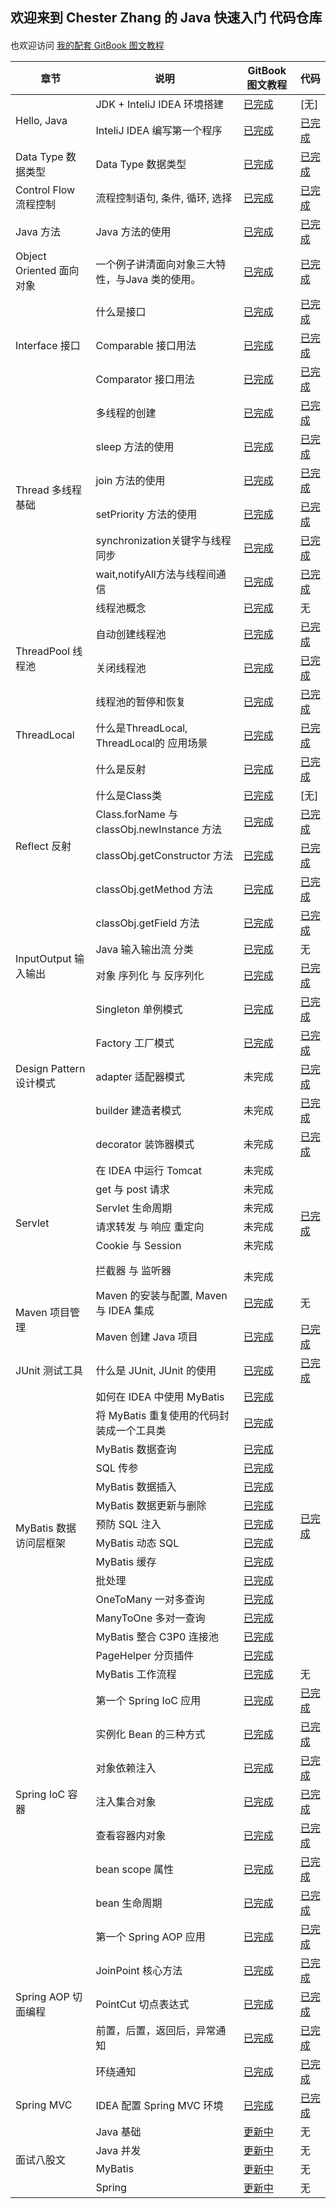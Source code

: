## 欢迎来到 Chester Zhang 的 Java 快速入门 代码仓库
####
也欢迎访问 [我的配套 GitBook 图文教程](https://chesterzhang666.gitbook.io/java-quick-start-tutorial/)


 
<table class="tg">
<thead>
  <tr>
    <th class="tg-9wq8">章节</th>
    <th class="tg-9wq8">说明</th>
    <th class="tg-9wq8">GitBook 图文教程</th>
    <th class="tg-9wq8">代码</th>
  </tr>
</thead>
<tbody>
  <tr>
    <td class="tg-9wq8" rowspan="2">Hello, Java</td>
    <td class="tg-9wq8">JDK + InteliJ IDEA 环境搭建</td>
    <td class="tg-9wq8"><a href="https://chesterzhang666.gitbook.io/java-quick-start-tutorial/hello-java/jdk-+-intellij-idea-huan-jing-da-jian" target="_blank" rel="noopener noreferrer">已完成</a></td>
    <td class="tg-9wq8">[无]</td>
  </tr>
  <tr>
    <td class="tg-9wq8">InteliJ IDEA 编写第一个程序</td>
    <td class="tg-9wq8"><a href="https://chesterzhang666.gitbook.io/java-quick-start-tutorial/hello-java/intellij-idea-bian-xie-di-yi-ge-cheng-xu" target="_blank" rel="noopener noreferrer">已完成</a></td>
    <td class="tg-9wq8"><a href="https://github.com/chesterzhang/intro_Java/tree/zhc_dev/HelloProject">已完成</a></td>
  </tr>
  <tr>
    <td class="tg-9wq8">Data Type 数据类型</td>
    <td class="tg-9wq8">Data Type 数据类型</td>
    <td class="tg-9wq8"><a href="https://chesterzhang666.gitbook.io/java-quick-start-tutorial/data-type-shu-ju-lei-xing" target="_blank" rel="noopener noreferrer">已完成</a></td>
    <td class="tg-9wq8"><a href="https://github.com/chesterzhang/intro_Java/tree/zhc_dev/DataTypeDemo">已完成</a></td>
  </tr>
  <tr>
    <td class="tg-9wq8">Control Flow 流程控制</td>
    <td class="tg-9wq8">流程控制语句, 条件, 循环, 选择</td>
    <td class="tg-9wq8"><a href="https://chesterzhang666.gitbook.io/java-quick-start-tutorial/control-flow-liu-cheng-kong-zhi" target="_blank" rel="noopener noreferrer">已完成</a></td>
    <td class="tg-9wq8"><a href="https://github.com/chesterzhang/intro_Java/tree/zhc_dev/ControlFlow/src/indi/chester/controflow">已完成</a></td>
  </tr>
  <tr>
    <td class="tg-9wq8">Java 方法</td>
    <td class="tg-9wq8">Java 方法的使用</td>
    <td class="tg-9wq8"><a href="https://chesterzhang666.gitbook.io/java-quick-start-tutorial/function-fang-fa" target="_blank" rel="noopener noreferrer">已完成</a></td>
    <td class="tg-9wq8"><a href="https://github.com/chesterzhang/intro_Java/tree/zhc_dev/Function/src/indi/chester/functiondemo">已完成</a></td>
  </tr>
  <tr>
    <td class="tg-9wq8">Object Oriented 面向对象</td>
    <td class="tg-9wq8">一个例子讲清面向对象三大特性，与Java 类的使用。</td>
    <td class="tg-9wq8"><a href="https://chesterzhang666.gitbook.io/java-quick-start-tutorial/object-oriented-mian-xiang-dui-xiang" target="_blank" rel="noopener noreferrer">已完成</a></td>
    <td class="tg-9wq8"><a href="https://github.com/chesterzhang/intro_Java/tree/zhc_dev/ObjectOriented/src/indi/chester/animal">已完成</a></td>
  </tr>
  <tr>
    <td class="tg-9wq8" rowspan="3">Interface 接口</td>
    <td class="tg-9wq8">什么是接口 </td>
    <td class="tg-9wq8"><a href="https://chesterzhang666.gitbook.io/java-quick-start-tutorial/interface-jie-kou" target="_blank" rel="noopener noreferrer">已完成</a></td>
    <td class="tg-9wq8"><a href="https://github.com/chesterzhang/intro_Java/tree/zhc_dev/Interface/src/indi/chester">已完成</a></td>
  </tr>
  <tr>
    <td class="tg-9wq8">Comparable 接口用法</td>
    <td class="tg-9wq8"><a href="https://chesterzhang666.gitbook.io/java-quick-start-tutorial/interface-jie-kou/comparable-jie-kou" target="_blank" rel="noopener noreferrer">已完成</a></td>
    <td class="tg-9wq8"><a href="https://github.com/chesterzhang/intro_Java/tree/zhc_dev/Interface/src/indi/chester/comparabledemo">已完成</a></td>
  </tr>
  <tr>
    <td class="tg-9wq8">Comparator 接口用法</td>
    <td class="tg-9wq8"><a href="https://chesterzhang666.gitbook.io/java-quick-start-tutorial/interface-jie-kou/comparator-jie-kou-1" target="_blank" rel="noopener noreferrer">已完成</a></td>
    <td class="tg-9wq8"><a href="https://github.com/chesterzhang/intro_Java/tree/zhc_dev/Interface/src/indi/chester/comparator">已完成</a></td>
  </tr>
  <tr>
    <td class="tg-9wq8" rowspan="6">Thread 多线程基础</td>
    <td class="tg-9wq8">多线程的创建</td>
    <td class="tg-9wq8"><a href="https://chesterzhang666.gitbook.io/java-quick-start-tutorial/thread-duo-xian-cheng-ji-chu" target="_blank" rel="noopener noreferrer">已完成</a></td>
    <td class="tg-9wq8"><a href="https://github.com/chesterzhang/intro_Java/tree/zhc_dev/Thread/src/indi/chester/threadpool">已完成</a></td>
  </tr>
  <tr>
    <td class="tg-9wq8">sleep 方法的使用</td>
    <td class="tg-9wq8"><a href="https://chesterzhang666.gitbook.io/java-quick-start-tutorial/thread-duo-xian-cheng-ji-chu/sleep-fang-fa" target="_blank" rel="noopener noreferrer">已完成</a></td>
    <td class="tg-9wq8"><a href="https://github.com/chesterzhang/intro_Java/tree/zhc_dev/Thread/src/indi/chester/thread">已完成</a></td>
  </tr>
  <tr>
    <td class="tg-9wq8">join 方法的使用</td>
    <td class="tg-9wq8"><a href="https://chesterzhang666.gitbook.io/java-quick-start-tutorial/thread-duo-xian-cheng-ji-chu/join-fang-fa" target="_blank" rel="noopener noreferrer">已完成</a></td>
    <td class="tg-9wq8"><a href="https://github.com/chesterzhang/intro_Java/tree/zhc_dev/Thread/src/indi/chester/thread">已完成</a></td>
  </tr>
  <tr>
    <td class="tg-9wq8">setPriority 方法的使用</td>
    <td class="tg-9wq8"><a href="https://chesterzhang666.gitbook.io/java-quick-start-tutorial/thread-duo-xian-cheng-ji-chu/setpriority-fang-fa" target="_blank" rel="noopener noreferrer">已完成</a></td>
    <td class="tg-9wq8"><a href="https://github.com/chesterzhang/intro_Java/tree/zhc_dev/Thread/src/indi/chester/thread">已完成</a></td>
  </tr>
  <tr>
    <td class="tg-9wq8">synchronization关键字与线程同步</td>
    <td class="tg-9wq8"><a href="https://chesterzhang666.gitbook.io/java-quick-start-tutorial/thread-duo-xian-cheng-ji-chu/synchronization-xian-cheng-tong-bu" target="_blank" rel="noopener noreferrer">已完成</a></td>
    <td class="tg-9wq8"><a href="https://github.com/chesterzhang/intro_Java/tree/zhc_dev/Thread/src/indi/chester/synchronization">已完成</a></td>
  </tr>
  <tr>
    <td class="tg-9wq8">wait,notifyAll方法与线程间通信</td>
    <td class="tg-9wq8"><a href="https://chesterzhang666.gitbook.io/java-quick-start-tutorial/thread-duo-xian-cheng-ji-chu/wait-notifyall-xian-cheng-jian-tong-xin" target="_blank" rel="noopener noreferrer">已完成</a></td>
    <td class="tg-9wq8"><a href="https://github.com/chesterzhang/intro_Java/tree/zhc_dev/Thread/src/indi/chester/producer_consumer">已完成</a></td>
  </tr>
  <tr>
    <td class="tg-9wq8" rowspan="4">ThreadPool 线程池</td>
    <td class="tg-9wq8">线程池概念</td>
    <td class="tg-9wq8"><a href="https://chesterzhang666.gitbook.io/java-quick-start-tutorial/threadpool-xian-cheng-chi" target="_blank" rel="noopener noreferrer">已完成</a></td>
    <td class="tg-9wq8">无</td>
  </tr>
  <tr>
    <td class="tg-9wq8">自动创建线程池</td>
    <td class="tg-9wq8"><a href="https://chesterzhang666.gitbook.io/java-quick-start-tutorial/threadpool-xian-cheng-chi/zi-dong-chuang-jian-xian-cheng-chi" target="_blank" rel="noopener noreferrer">已完成</a></td>
    <td class="tg-9wq8"><a href="https://github.com/chesterzhang/intro_Java/tree/zhc_dev/Thread/src/indi/chester/threadpool">已完成</a></td>
  </tr>
  <tr>
    <td class="tg-9wq8">关闭线程池</td>
    <td class="tg-9wq8"><a href="https://chesterzhang666.gitbook.io/java-quick-start-tutorial/threadpool-xian-cheng-chi/xian-cheng-chi-de-guan-bi" target="_blank" rel="noopener noreferrer">已完成</a></td>
    <td class="tg-9wq8"><a href="https://github.com/chesterzhang/intro_Java/tree/zhc_dev/Thread/src/indi/chester/threadpool">已完成</a></td>
  </tr>
  <tr>
    <td class="tg-9wq8">线程池的暂停和恢复</td>
    <td class="tg-9wq8"><a href="https://chesterzhang666.gitbook.io/java-quick-start-tutorial/threadpool-xian-cheng-chi/xian-cheng-chi-de-zan-ting-he-hui-fu" target="_blank" rel="noopener noreferrer">已完成</a></td>
    <td class="tg-9wq8"><a href="https://github.com/chesterzhang/intro_Java/tree/zhc_dev/Thread/src/indi/chester/threadpool" target="_blank" rel="noopener noreferrer">已完成</a></td>
  </tr>
  <tr>
    <td class="tg-9wq8">ThreadLocal</td>
    <td class="tg-9wq8">什么是ThreadLocal, ThreadLocal的 应用场景</td>
    <td class="tg-9wq8"><a href="https://chesterzhang666.gitbook.io/java-quick-start-tutorial/threadlocal" target="_blank" rel="noopener noreferrer">已完成</a></td>
    <td class="tg-9wq8"><a href="https://github.com/chesterzhang/intro_Java/tree/zhc_dev/Thread/src/indi/chester/threadlocal">已完成</a></td>
  </tr>
  <tr>
    <td class="tg-9wq8" rowspan="6"> Reflect 反射</td>
    <td class="tg-9wq8">什么是反射</td>
    <td class="tg-9wq8"><a href="https://chesterzhang666.gitbook.io/java-quick-start-tutorial/reflect-fan-she" target="_blank" rel="noopener noreferrer">已完成</a></td>
    <td class="tg-9wq8"><a href="https://github.com/chesterzhang/intro_Java/tree/zhc_dev/Reflect/src/indi/chester/reflectdemo">已完成</a></td>
  </tr>
  <tr>
    <td class="tg-9wq8">什么是Class类</td>
    <td class="tg-9wq8"><a href="https://chesterzhang666.gitbook.io/java-quick-start-tutorial/reflect-fan-she/class-lei" target="_blank" rel="noopener noreferrer">已完成</a></td>
    <td class="tg-9wq8">[无]</td>
  </tr>
  <tr>
    <td class="tg-9wq8">Class.forName 与 classObj.newInstance 方法</td>
    <td class="tg-9wq8"><a href="https://chesterzhang666.gitbook.io/intro-java/refelct-fan-she/class.forname-yu-classobj.newinstance-fang-fa" target="_blank" rel="noopener noreferrer">已完成</a></td>
    <td class="tg-9wq8"><a href="https://github.com/chesterzhang/intro_Java/tree/zhc_dev/Reflect/src/indi/chester/classdemo">已完成</a></td>
  </tr>
  <tr>
    <td class="tg-9wq8">classObj.getConstructor 方法</td>
    <td class="tg-9wq8"><a href="https://chesterzhang666.gitbook.io/java-quick-start-tutorial/reflect-fan-she/classobj.getconstructor-fang-fa" target="_blank" rel="noopener noreferrer">已完成</a></td>
    <td class="tg-9wq8"><a href="https://github.com/chesterzhang/intro_Java/tree/zhc_dev/Reflect/src/indi/chester/constructordemo">已完成</a></td>
  </tr>
  <tr>
    <td class="tg-9wq8">classObj.getMethod 方法</td>
    <td class="tg-9wq8"><a href="https://chesterzhang666.gitbook.io/java-quick-start-tutorial/reflect-fan-she/classobj.getmethod-fang-fa" target="_blank" rel="noopener noreferrer">已完成</a></td>
    <td class="tg-9wq8"><a href="https://github.com/chesterzhang/intro_Java/tree/zhc_dev/Reflect/src/indi/chester/methoddemo">已完成</a></td>
  </tr>
  <tr>
    <td class="tg-9wq8">classObj.getField 方法</td>
    <td class="tg-9wq8"><a href="https://chesterzhang666.gitbook.io/java-quick-start-tutorial/reflect-fan-she/classobj.getfield-fang-fa" target="_blank" rel="noopener noreferrer">已完成</a></td>
    <td class="tg-9wq8"><a href="https://github.com/chesterzhang/intro_Java/tree/zhc_dev/Reflect/src/indi/chester/fileddemo">已完成</a></td>
  </tr>
  <tr>
    <td class="tg-9wq8" rowspan="2">InputOutput 输入输出</td>
    <td class="tg-9wq8">Java 输入输出流 分类</td>
    <td class="tg-9wq8"><a href="https://chesterzhang666.gitbook.io/java-quick-start-tutorial/input-output-shu-ru-shu-chu" target="_blank" rel="noopener noreferrer">已完成</a></td>
    <td class="tg-9wq8">无</td>
  </tr>
  <tr>
    <td class="tg-9wq8">对象 序列化 与 反序列化</td>
    <td class="tg-9wq8"><a href="https://chesterzhang666.gitbook.io/java-quick-start-tutorial/input-output-shu-ru-shu-chu/serialization-xu-lie-hua" target="_blank" rel="noopener noreferrer">已完成</a></td>
    <td class="tg-9wq8"><a href="https://github.com/chesterzhang/intro_Java/tree/zhc_dev/InputOutput">已完成</a></td>
  </tr>
  <tr>
    <td class="tg-9wq8" rowspan="5">Design Pattern 设计模式</td>
    <td class="tg-9wq8"> Singleton 单例模式</td>
    <td class="tg-9wq8"><a href="https://chesterzhang666.gitbook.io/java-quick-start-tutorial/design-pattern-she-ji-mo-shi/singleton-dan-li-mo-shi" target="_blank" rel="noopener noreferrer">已完成</a></td>
    <td class="tg-9wq8"><a href="https://github.com/chesterzhang/intro_Java/tree/zhc_dev/DesignPattern/src/indi/chester/singleton">已完成</a></td>
  </tr>
  <tr>
    <td class="tg-9wq8"> Factory 工厂模式</td>
    <td class="tg-9wq8"><a href="https://chesterzhang666.gitbook.io/java-quick-start-tutorial/design-pattern-she-ji-mo-shi/factory-gong-chang-mo-shi" target="_blank" rel="noopener noreferrer">已完成</a></td>
    <td class="tg-9wq8"><a href="https://github.com/chesterzhang/intro_Java/tree/zhc_dev/DesignPattern/src/indi/chester/factory">已完成</a></td>
  </tr>
  <tr>
    <td class="tg-9wq8">adapter 适配器模式</td>
    <td class="tg-9wq8">未完成</td>
    <td class="tg-9wq8"><a href="https://github.com/chesterzhang/intro_Java/tree/zhc_dev/DesignPattern/src/indi/chester/adapter">已完成</a></td>
  </tr>
  <tr>
    <td class="tg-9wq8">builder 建造者模式</td>
    <td class="tg-9wq8">未完成</td>
    <td class="tg-9wq8"><a href="https://github.com/chesterzhang/intro_Java/tree/zhc_dev/DesignPattern/src/indi/chester/builder">已完成</a></td>
  </tr>
  <tr>
    <td class="tg-9wq8">decorator 装饰器模式</td>
    <td class="tg-9wq8">未完成</td>
    <td class="tg-9wq8"><a href="https://github.com/chesterzhang/intro_Java/tree/zhc_dev/DesignPattern/src/indi/chester/decorator">已完成</a></td>
  </tr>
  <tr>
    <td class="tg-9wq8" rowspan="6">Servlet</td>
    <td class="tg-9wq8">在 IDEA 中运行 Tomcat</td>
    <td class="tg-9wq8">未完成</td>
    <td class="tg-9wq8" rowspan="6"><a href="https://github.com/chesterzhang/intro_Java/tree/zhc_dev/Servlet01">已完成</a></td>
  </tr>
  <tr>
    <td class="tg-9wq8">get 与 post 请求</td>
    <td class="tg-9wq8">未完成</td>
  </tr>
  <tr>
    <td class="tg-9wq8">Servlet 生命周期</td>
    <td class="tg-9wq8">未完成</td>
  </tr>
  <tr>
    <td class="tg-9wq8">请求转发 与 响应 重定向</td>
    <td class="tg-9wq8">未完成</td>
  </tr>
  <tr>
    <td class="tg-9wq8">Cookie 与 Session</td>
    <td class="tg-9wq8">未完成</td>
  </tr>
  <tr>
    <td class="tg-9wq8">拦截器 与 监听器</td>
    <td class="tg-9wq8"> <br>未完成</td>
  </tr>
  <tr>
    <td class="tg-9wq8" rowspan="2">Maven 项目管理</td>
    <td class="tg-9wq8">Maven 的安装与配置, Maven 与 IDEA 集成</td>
    <td class="tg-9wq8"><a href="https://chesterzhang666.gitbook.io/java-quick-start-tutorial/maven-xiang-mu-guan-li/maven-an-zhuang-yu-pei-zhi" target="_blank" rel="noopener noreferrer">已完成</a></td>
    <td class="tg-9wq8">无</td>
  </tr>
  <tr>
    <td class="tg-9wq8">Maven 创建 Java 项目</td>
    <td class="tg-9wq8"><a href="https://chesterzhang666.gitbook.io/java-quick-start-tutorial/maven-xiang-mu-guan-li/maven-chuang-jian-java-xiang-mu" target="_blank" rel="noopener noreferrer">已完成</a></td>
    <td class="tg-9wq8"><a href="https://github.com/chesterzhang/intro_Java/tree/zhc_dev/Maven0">已完成</a></td>
  </tr>
  <tr>
    <td class="tg-9wq8">JUnit 测试工具</td>
    <td class="tg-9wq8">什么是 JUnit, JUnit 的使用</td>
    <td class="tg-9wq8"><a href="https://chesterzhang666.gitbook.io/java-quick-start-tutorial/junit-dan-yuan-ce-shi-gong-ju" target="_blank" rel="noopener noreferrer">已完成</a></td>
    <td class="tg-9wq8"><a href="https://github.com/chesterzhang/intro_Java/tree/zhc_dev/JUnit">已完成</a></td>
  </tr>
  <tr>
    <td class="tg-9wq8" rowspan="15">MyBatis 数据访问层框架</td>
    <td class="tg-9wq8">如何在 IDEA 中使用 MyBatis</td>
    <td class="tg-9wq8"><a href="https://chesterzhang666.gitbook.io/java-quick-start-tutorial/mybatis-chi-jiu-ceng-kuang-jia/mybatis-huan-jing-pei-zhi" target="_blank" rel="noopener noreferrer">已完成</a></td>
    <td class="tg-9wq8" rowspan="14"><a href="https://github.com/chesterzhang/intro_Java/tree/zhc_dev/MyBatis">已完成</a></td>
  </tr>
  <tr>
    <td class="tg-9wq8">将 MyBatis 重复使用的代码封装成一个工具类</td>
    <td class="tg-9wq8"><a href="https://chesterzhang666.gitbook.io/java-quick-start-tutorial/mybatis-chi-jiu-ceng-kuang-jia/mybatisutils-gong-ju-lei" target="_blank" rel="noopener noreferrer">已完成</a></td>
  </tr>
  <tr>
    <td class="tg-9wq8">MyBatis 数据查询</td>
    <td class="tg-9wq8"><a href="https://chesterzhang666.gitbook.io/java-quick-start-tutorial/mybatis-chi-jiu-ceng-kuang-jia/mybatis-shu-ju-cha-xun" target="_blank" rel="noopener noreferrer">已完成</a></td>
  </tr>
  <tr>
    <td class="tg-9wq8">SQL 传参</td>
    <td class="tg-9wq8"><a href="https://chesterzhang666.gitbook.io/java-quick-start-tutorial/mybatis-chi-jiu-ceng-kuang-jia/sql-chuan-can" target="_blank" rel="noopener noreferrer">已完成</a></td>
  </tr>
  <tr>
    <td class="tg-9wq8">MyBatis 数据插入</td>
    <td class="tg-9wq8"><a href="https://chesterzhang666.gitbook.io/java-quick-start-tutorial/mybatis-chi-jiu-ceng-kuang-jia/mybatis-shu-ju-cha-xun" target="_blank" rel="noopener noreferrer">已完成</a></td>
  </tr>
  <tr>
    <td class="tg-9wq8">MyBatis 数据更新与删除</td>
    <td class="tg-9wq8"><a href="https://chesterzhang666.gitbook.io/java-quick-start-tutorial/mybatis-chi-jiu-ceng-kuang-jia/mybatis-shu-ju-geng-xin-yu-shan-chu" target="_blank" rel="noopener noreferrer">已完成</a></td>
  </tr>
  <tr>
    <td class="tg-9wq8">预防 SQL 注入</td>
    <td class="tg-9wq8"><a href="https://chesterzhang666.gitbook.io/java-quick-start-tutorial/mybatis-chi-jiu-ceng-kuang-jia/yu-fang-sql-zhu-ru" target="_blank" rel="noopener noreferrer">已完成</a></td>
  </tr>
  <tr>
    <td class="tg-9wq8">MyBatis 动态 SQL</td>
    <td class="tg-9wq8"><a href="https://chesterzhang666.gitbook.io/java-quick-start-tutorial/mybatis-chi-jiu-ceng-kuang-jia/mybatis-dong-tai-sql" target="_blank" rel="noopener noreferrer">已完成</a></td>
  </tr>
  <tr>
    <td class="tg-9wq8">MyBatis 缓存</td>
    <td class="tg-9wq8"><a href="https://chesterzhang666.gitbook.io/java-quick-start-tutorial/mybatis-chi-jiu-ceng-kuang-jia/mybatis-huan-cun" target="_blank" rel="noopener noreferrer">已完成</a></td>
  </tr>
  <tr>
    <td class="tg-9wq8">批处理</td>
    <td class="tg-9wq8"><a href="https://chesterzhang666.gitbook.io/java-quick-start-tutorial/mybatis-chi-jiu-ceng-kuang-jia/pi-chu-li" target="_blank" rel="noopener noreferrer">已完成</a></td>
  </tr>
  <tr>
    <td class="tg-9wq8">OneToMany 一对多查询</td>
    <td class="tg-9wq8"><a href="https://chesterzhang666.gitbook.io/java-quick-start-tutorial/mybatis-chi-jiu-ceng-kuang-jia/onetomany-cha-xun" target="_blank" rel="noopener noreferrer">已完成</a></td>
  </tr>
  <tr>
    <td class="tg-9wq8">ManyToOne 多对一查询</td>
    <td class="tg-9wq8"><a href="https://chesterzhang666.gitbook.io/java-quick-start-tutorial/mybatis-chi-jiu-ceng-kuang-jia/manytoone-cha-xun" target="_blank" rel="noopener noreferrer">已完成</a></td>
  </tr>
  <tr>
    <td class="tg-9wq8">MyBatis 整合 C3P0 连接池</td>
    <td class="tg-9wq8"><a href="https://chesterzhang666.gitbook.io/java-quick-start-tutorial/mybatis-chi-jiu-ceng-kuang-jia/mybatis-zheng-he-c3p0-lian-jie-chi" target="_blank" rel="noopener noreferrer">已完成</a></td>
  </tr>
  <tr>
    <td class="tg-9wq8">PageHelper 分页插件</td>
    <td class="tg-9wq8"><a href="https://chesterzhang666.gitbook.io/java-quick-start-tutorial/mybatis-chi-jiu-ceng-kuang-jia/pagehelper-fen-ye-cha-jian" target="_blank" rel="noopener noreferrer">已完成</a></td>
  </tr>
  <tr>
    <td class="tg-9wq8">MyBatis 工作流程</td>
    <td class="tg-9wq8"><a href="https://chesterzhang666.gitbook.io/java-quick-start-tutorial/mybatis-chi-jiu-ceng-kuang-jia/mybatis-gong-zuo-liu-cheng" target="_blank" rel="noopener noreferrer">已完成</a></td>
    <td class="tg-9wq8">无</td>
  </tr>
  <tr>
    <td class="tg-9wq8" rowspan="7">Spring IoC 容器</td>
    <td class="tg-9wq8">第一个 Spring IoC 应用</td>
    <td class="tg-9wq8"><a href="https://chesterzhang666.gitbook.io/java-quick-start-tutorial/spring-ioc-rong-qi/di-yi-ge-spring-ioc-ying-yong" target="_blank" rel="noopener noreferrer">已完成</a></td>
    <td class="tg-9wq8"><a href="https://github.com/chesterzhang/intro_Java/tree/zhc_dev/IocS01">已完成</a></td>
  </tr>
  <tr>
    <td class="tg-9wq8">实例化 Bean 的三种方式</td>
    <td class="tg-9wq8"><a href="https://chesterzhang666.gitbook.io/java-quick-start-tutorial/spring-ioc-rong-qi/shi-li-hua-bean-de-san-zhong-fang-shi" target="_blank" rel="noopener noreferrer">已完成</a></td>
    <td class="tg-9wq8"><a href="https://github.com/chesterzhang/intro_Java/tree/zhc_dev/IocS02">已完成</a></td>
  </tr>
  <tr>
    <td class="tg-9wq8">对象依赖注入</td>
    <td class="tg-9wq8"><a href="https://chesterzhang666.gitbook.io/java-quick-start-tutorial/spring-ioc-rong-qi/dui-xiang-yi-lai-zhu-ru" target="_blank" rel="noopener noreferrer">已完成</a></td>
    <td class="tg-9wq8"><a href="https://github.com/chesterzhang/intro_Java/tree/zhc_dev/IocS01">已完成</a></td>
  </tr>
  <tr>
    <td class="tg-9wq8">注入集合对象</td>
    <td class="tg-9wq8"><a href="https://chesterzhang666.gitbook.io/java-quick-start-tutorial/spring-ioc-rong-qi/zhu-ru-ji-he-dui-xiang" target="_blank" rel="noopener noreferrer">已完成</a></td>
    <td class="tg-9wq8"><a href="https://github.com/chesterzhang/intro_Java/tree/zhc_dev/IocS01">已完成</a></td>
  </tr>
  <tr>
    <td class="tg-9wq8">查看容器内对象</td>
    <td class="tg-9wq8"><a href="https://chesterzhang666.gitbook.io/java-quick-start-tutorial/spring-ioc-rong-qi/cha-kan-rong-qi-nei-dui-xiang" target="_blank" rel="noopener noreferrer">已完成</a></td>
    <td class="tg-9wq8"><a href="https://github.com/chesterzhang/intro_Java/tree/zhc_dev/IocS01">已完成</a></td>
  </tr>
  <tr>
    <td class="tg-9wq8">bean scope 属性</td>
    <td class="tg-9wq8"><a href="https://chesterzhang666.gitbook.io/java-quick-start-tutorial/spring-ioc-rong-qi/bean-scope-shu-xing" target="_blank" rel="noopener noreferrer">已完成</a></td>
    <td class="tg-9wq8"><a href="https://github.com/chesterzhang/intro_Java/tree/zhc_dev/IocS01">已完成</a></td>
  </tr>
  <tr>
    <td class="tg-9wq8">bean 生命周期</td>
    <td class="tg-9wq8"><a href="https://chesterzhang666.gitbook.io/java-quick-start-tutorial/spring-ioc-rong-qi/bean-sheng-ming-zhou-qi" target="_blank" rel="noopener noreferrer">已完成</a></td>
    <td class="tg-9wq8"><a href="https://github.com/chesterzhang/intro_Java/tree/zhc_dev/IocS01">已完成</a></td>
  </tr>
  <tr>
    <td class="tg-9wq8" rowspan="5">Spring AOP 切面编程</td>
    <td class="tg-9wq8">第一个 Spring AOP 应用</td>
    <td class="tg-9wq8"><a href="https://chesterzhang666.gitbook.io/java-quick-start-tutorial/spring-aop-qie-mian-bian-cheng/di-yi-ge-spring-aop-ying-yong" target="_blank" rel="noopener noreferrer">已完成</a></td>
    <td class="tg-9wq8"><a href="https://github.com/chesterzhang/intro_Java/tree/zhc_dev/AopS01">已完成</a></td>
  </tr>
  <tr>
    <td class="tg-9wq8">JoinPoint 核心方法</td>
    <td class="tg-9wq8"><a href="https://chesterzhang666.gitbook.io/java-quick-start-tutorial/spring-aop-qie-mian-bian-cheng/joinpoint-he-xin-fang-fa" target="_blank" rel="noopener noreferrer">已完成</a></td>
    <td class="tg-9wq8"><a href="https://github.com/chesterzhang/intro_Java/tree/zhc_dev/AopS01">已完成</a></td>
  </tr>
  <tr>
    <td class="tg-9wq8">PointCut 切点表达式</td>
    <td class="tg-9wq8"><a href="https://chesterzhang666.gitbook.io/java-quick-start-tutorial/spring-aop-qie-mian-bian-cheng/poincut-qie-dian-biao-da-shi" target="_blank" rel="noopener noreferrer">已完成</a></td>
    <td class="tg-9wq8"><a href="https://github.com/chesterzhang/intro_Java/tree/zhc_dev/AopS01">已完成</a></td>
  </tr>
  <tr>
    <td class="tg-9wq8">前置，后置，返回后，异常通知</td>
    <td class="tg-9wq8"><a href="https://chesterzhang666.gitbook.io/java-quick-start-tutorial/spring-aop-qie-mian-bian-cheng/qian-zhi-hou-zhi-fan-hui-hou-yi-chang-tong-zhi" target="_blank" rel="noopener noreferrer">已完成</a></td>
    <td class="tg-9wq8"><a href="https://github.com/chesterzhang/intro_Java/tree/zhc_dev/AopS01">已完成</a></td>
  </tr>
  <tr>
    <td class="tg-9wq8">环绕通知</td>
    <td class="tg-9wq8"><a href="https://chesterzhang666.gitbook.io/java-quick-start-tutorial/spring-aop-qie-mian-bian-cheng/huan-rao-tong-zhi" target="_blank" rel="noopener noreferrer">已完成</a></td>
    <td class="tg-9wq8"><a href="https://github.com/chesterzhang/intro_Java/tree/zhc_dev/AopS02">已完成</a></td>
  </tr>
  <tr>
    <td class="tg-9wq8">Spring MVC</td>
    <td class="tg-9wq8">IDEA 配置 Spring MVC 环境</td>
    <td class="tg-9wq8"><a href="https://chesterzhang666.gitbook.io/java-quick-start-tutorial/spring-mvc" target="_blank" rel="noopener noreferrer">已完成</a></td>
    <td class="tg-9wq8"><a href="https://github.com/chesterzhang/intro_Java/tree/zhc_dev/SpringMVC01">已完成</a></td>
  </tr>
  <tr>
    <td class="tg-9wq8" rowspan="4">面试八股文</td>
    <td class="tg-9wq8">Java 基础</td>
    <td class="tg-9wq8"><a href="https://chesterzhang666.gitbook.io/java-quick-start-tutorial/mian-shi-ba-gu-wen/java-ji-chu">更新中</a></td>
    <td class="tg-9wq8">无</td>
  </tr>
  <tr>
    <td class="tg-9wq8">Java 并发</td>
    <td class="tg-9wq8"><a href="https://chesterzhang666.gitbook.io/java-quick-start-tutorial/mian-shi-ba-gu-wen/java-bing-fa">更新中</a></td>
    <td class="tg-9wq8">无</td>
  </tr>
  <tr>
    <td class="tg-9wq8">MyBatis</td>
    <td class="tg-9wq8"><a href="https://chesterzhang666.gitbook.io/java-quick-start-tutorial/mian-shi-ba-gu-wen/mybatis" target="_blank" rel="noopener noreferrer">更新中</a></td>
    <td class="tg-9wq8">无</td>
  </tr>
  <tr>
    <td class="tg-9wq8">Spring</td>
    <td class="tg-9wq8"><a href="https://chesterzhang666.gitbook.io/java-quick-start-tutorial/mian-shi-ba-gu-wen/spring">更新中</a></td>
    <td class="tg-9wq8">无</td>
  </tr>
</tbody>
</table>